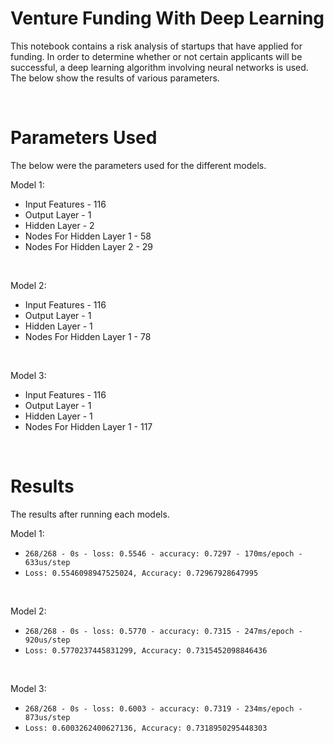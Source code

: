 # Venture Funding With Deep Learning

This notebook contains a risk analysis of startups that have applied for funding. In order to determine whether or not certain applicants will be successful, a deep learning algorithm involving neural networks is used. The below show the results of various parameters.

<br>

# Parameters Used

The below were the parameters used for the different models.

Model 1:
* Input Features - 116
* Output Layer - 1
* Hidden Layer - 2
* Nodes For Hidden Layer 1 - 58
* Nodes For Hidden Layer 2 - 29

<br>

Model 2:
* Input Features - 116
* Output Layer - 1
* Hidden Layer - 1
* Nodes For Hidden Layer 1 - 78

<br>

Model 3:
* Input Features - 116
* Output Layer - 1
* Hidden Layer - 1
* Nodes For Hidden Layer 1 - 117

<br>

# Results

The results after running each models.

Model 1:
* `268/268 - 0s - loss: 0.5546 - accuracy: 0.7297 - 170ms/epoch - 633us/step`
* `Loss: 0.5546098947525024, Accuracy: 0.72967928647995`

<br>

Model 2:
* `268/268 - 0s - loss: 0.5770 - accuracy: 0.7315 - 247ms/epoch - 920us/step`
* `Loss: 0.5770237445831299, Accuracy: 0.7315452098846436`

<br>

Model 3:
* `268/268 - 0s - loss: 0.6003 - accuracy: 0.7319 - 234ms/epoch - 873us/step`
* `Loss: 0.6003262400627136, Accuracy: 0.7318950295448303`